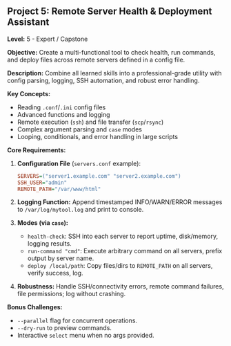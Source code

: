 ## Project 5: Remote Server Health & Deployment Assistant

**Level:** 5 - Expert / Capstone

**Objective:** Create a multi-functional tool to check health, run commands, and deploy files across remote servers defined in a config file.

**Description:**
Combine all learned skills into a professional-grade utility with config parsing, logging, SSH automation, and robust error handling.

**Key Concepts:**

* Reading `.conf`/`.ini` config files
* Advanced functions and logging
* Remote execution (`ssh`) and file transfer (`scp`/`rsync`)
* Complex argument parsing and `case` modes
* Looping, conditionals, and error handling in large scripts

**Core Requirements:**

1. **Configuration File** (`servers.conf` example):

   ```ini
   SERVERS=("server1.example.com" "server2.example.com")
   SSH_USER="admin"
   REMOTE_PATH="/var/www/html"
   ```
2. **Logging Function:** Append timestamped INFO/WARN/ERROR messages to `/var/log/mytool.log` and print to console.
3. **Modes (via `case`):**

   * `health-check`: SSH into each server to report uptime, disk/memory, logging results.
   * `run-command "cmd"`: Execute arbitrary command on all servers, prefix output by server name.
   * `deploy /local/path`: Copy files/dirs to `REMOTE_PATH` on all servers, verify success, log.
4. **Robustness:** Handle SSH/connectivity errors, remote command failures, file permissions; log without crashing.

**Bonus Challenges:**

* `--parallel` flag for concurrent operations.
* `--dry-run` to preview commands.
* Interactive `select` menu when no args provided.
